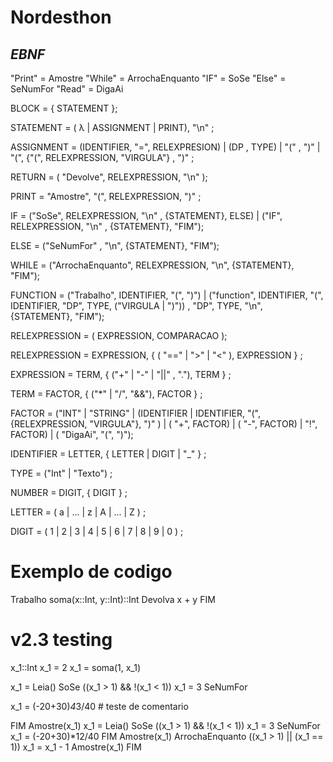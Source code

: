 # Nordesthon

## *EBNF*

"Print" = Amostre 
"While" = ArrochaEnquanto
"IF" = SoSe
"Else" = SeNumFor
"Read" = DigaAi

BLOCK = { STATEMENT };

STATEMENT = ( λ | ASSIGNMENT | PRINT), "\n" ;

ASSIGNMENT = (IDENTIFIER, "=", RELEXPRESION) | (DP , TYPE) | "(" , ")" | "(", {"(", RELEXPRESSION, "VIRGULA"} , ")" ;

RETURN = ( "Devolve", RELEXPRESSION, "\n" );

PRINT = "Amostre", "(", RELEXPRESSION, ")" ;

IF  = ("SoSe", RELEXPRESSION, "\n" , {STATEMENT}, ELSE) | ("IF", RELEXPRESSION, "\n" , {STATEMENT}, "FIM");

ELSE = ("SeNumFor" , "\n", {STATEMENT}, "FIM");

WHILE = ("ArrochaEnquanto", RELEXPRESSION, "\n", {STATEMENT}, "FIM");

FUNCTION = ("Trabalho", IDENTIFIER, "(", ")") | ("function", IDENTIFIER, "(", IDENTIFIER, "DP", TYPE, ("VIRGULA | ")")) , "DP", TYPE, "\n", {STATEMENT}, "FIM");

RELEXPRESSION = ( EXPRESSION, COMPARACAO );

RELEXPRESSION = EXPRESSION, { ( "==" | ">" | "<" ), EXPRESSION } ;

EXPRESSION = TERM, { ("+" | "-" | "||" , "."), TERM } ;

TERM = FACTOR, { ("*" | "/", "&&"), FACTOR } ;

FACTOR = ("INT" | "STRING"  | (IDENTIFIER | IDENTIFIER, "(", {RELEXPRESSION, "VIRGULA"}, ")" ) | ( "+", FACTOR) | ( "-", FACTOR) | "!", FACTOR) | ( "DigaAi", "(", ")");

IDENTIFIER = LETTER, { LETTER | DIGIT | "_" } ;

TYPE = ("Int" | "Texto") ;

NUMBER = DIGIT, { DIGIT } ;

LETTER = ( a | ... | z | A | ... | Z ) ;

DIGIT = ( 1 | 2 | 3 | 4 | 5 | 6 | 7 | 8 | 9 | 0 ) ;





# Exemplo de codigo 

Trabalho soma(x::Int, y::Int)::Int
  Devolva x + y
FIM

# v2.3 testing
x_1::Int
x_1 = 2
x_1 = soma(1, x_1)

x_1 = Leia()
SoSe ((x_1 > 1) && !(x_1 < 1)) 
  x_1 = 3
SeNumFor 
  
  x_1 = (-20+30)*4*3/40 # teste de comentario
  
FIM
Amostre(x_1)
x_1 = Leia()
SoSe ((x_1 > 1) && !(x_1 < 1))
  x_1 = 3
SeNumFor
  x_1 = (-20+30)*12/40
FIM
Amostre(x_1)
ArrochaEnquanto ((x_1 > 1) || (x_1 == 1)) 
  x_1 = x_1 - 1
  Amostre(x_1)
FIM
